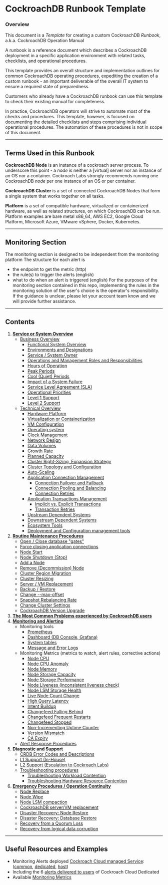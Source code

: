 
# CockroachDB Runbook Template


### Overview

This document is a _Template_ for creating a custom CockroachDB _Runbook_, a.k.a. CockroachDB Operation Manual

A runbook is a reference document which describes a CockroachDB deployment in a specific application environment with related tasks, checklists, and operational procedures.

This template provides an overall structure and implementation outlines for common CockroachDB operating procedures, expediting the creation of a custom runbook - an important deliverable of the overall IT system to ensure a required state of preparedness.

Customers who already have a CockroachDB runbook can use this template to check their existing manual for completeness.

In practice, CockroachDB operators will strive to automate most of the checks and procedures. This template, however, is focused on documenting the detailed checklists and steps comprising individual operational procedures. The automation of these procedures is not in scope of this document.



---

## Terms Used in this Runbook

**CockroachDB Node**  is an instance of a cockroach server process. To underscore this point - a *node* is neither a [virtual] server nor an instance of an OS nor a container. Cockroach Labs strongly recommends running one CockroachDB *node* per one instance of an OS or per container.

**CockroachDB Cluster**  is a set of connected CockroachDB Nodes that form a single system that works together on all tasks.

**Platform**  is a set of compatible hardware, virtualized or containerized hardware, as well as related structures, on which CockroachDB can be run. Platform examples are bare metal x86\_64, AWS EC2, Google Cloud Platform, Microsoft Azure, VMware vSphere, Docker, Kubernetes.

---

## Monitoring Section

The monitoring section is designed to be independent from the monitoring platform The structure for each alert is
 - the endpoint to get the metric (http)
 - the rule(s) to trigger the alerts (english)
 - what to do when an alert is triggered (english)
For the purposes of the monitoring section contained in this repo, implementing the rules in the monitoring solution of the user's choice is the operator's responsibility. If the guidance is unclear, please let your account team know and we will provide further assistance. 

---

## Contents

1. **[Service or System Overview](system-overview/_under-construction_.md)**
    * [Business Overview](system-overview/_under-construction_.md)
        * [Functional System Overview](system-overview/_under-construction_.md)
        * [Environments and Designations](system-overview/environments-designations.md)
        * [Service / System Owner](system-overview/_under-construction_.md)
        * [Operations and Management Roles and Responsibilities](system-overview/_under-construction_.md)
        * [Hours of Operation](system-overview/_under-construction_.md)
        * [Peak Periods](system-overview/_under-construction_.md)
        * [Cool (Quiet) Periods](system-overview/_under-construction_.md)
        * [Impact of a System Failure](system-overview/_under-construction_.md)
        * [Service Level Agreement (SLA)](system-overview/_under-construction_.md)
        * [Operational Priorities](system-overview/_under-construction_.md)
        * [Level 1 Support](system-overview/support-level-1.md)
        * [Level 2 Support](system-overview/support-level-2.md)
    * [Technical Overview](system-overview/_under-construction_.md)
        * [Hardware Platform](system-overview/_under-construction_.md)
        * [Virtualization or Containerization](system-overview/_under-construction_.md)
        * [VM Configuration](system-overview/vm-spec.md)
        * [Operating system](system-overview/_under-construction_.md)
        * [Clock Management](system-overview/_under-construction_.md)
        * [Network Design](system-overview/_under-construction_.md)
        * [Data Volumes](system-overview/_under-construction_.md)
        * [Growth Rate](system-overview/_under-construction_.md)
        * [Planned Capacity](system-overview/_under-construction_.md)
        * [Cluster Right-Sizing, Expansion Strategy](system-overview/_under-construction_.md)
        * [Cluster Topology and Configuration](system-overview/_under-construction_.md)
        * [Auto-Scaling](system-overview/_under-construction_.md)
        * [Application Connection Management](system-overview/_under-construction_.md)
          * [Connection Failover and Failback](system-overview/connection-management.md)
          * [Connection Pooling and Balancing](system-overview/connection-management.md)
          * [Connection Retries](system-overview/_under-construction_.md)
        * [Application Transactions Management](system-overview/_under-construction_.md)
          * [Implicit vs. Explicit Transactions](system-overview/tech-overview-trsansaction-implicit-explicit.md)
          * [Transaction Retries](system-overview/tech-overview-trsansaction-retires.md)
        * [Upstream Dependent Systems](system-overview/system-upstream.md)
        * [Downstream Dependent Systems](system-overview/system-downstream.md)
        * [Ecosystem Tools](system-overview/_under-construction_.md)
        * [Deployment and Configuration management tools](system-overview/config-management-tools.md)
1. **[Routine Maintenance Procedures](routine-maintenance/_under-construction_.md)**
    * [Open / Close database &quot;gates&quot;](routine-maintenance/_under-construction_.md)
    * [Force closing application connections](routine-maintenance/_under-construction_.md)
    * [Node Start](routine-maintenance/node-start.md)
    * [Node Shutdown (Stop)](routine-maintenance/node-shutdown.md)
    * [Add a Node](routine-maintenance/node-add.md)
    * [Remove (Decommission) Node ](routine-maintenance/node-remove.md)
    * [Cluster Region Migration](routine-maintenance/cluster-region-migrate.md)
    * [Cluster Resizing](routine-maintenance/cluster-resizing.md)
    * [Server / VM Replacement](routine-maintenance/_under-construction_.md)
    * [Backup / Restore](routine-maintenance/backup-restore)
    * [Change --max-offset](routine-maintenance/change-max-offset.md)
    * [Snapshot Rebalancing Rate](routine-maintenance/change-rebalancing-rate.md)
    * [Change Cluster Settings](routine-maintenance/change-cluster-setting.md)
    * [CockroachDB Version Upgrade](routine-maintenance/upgrade-cockroach.md)
1. **[The Most Common Problems experienced by CockroachDB users](most-common-problems/README.md)**
1. **[Monitoring and Alerting](monitoring-alerts/_under-construction_.md)**
    * Monitoring tools
        * [Prometheus](monitoring-alerts/monitoring-prometheus.md)
        * [Dashboard (DB Console, Grafana)](monitoring-alerts/monitoring-dashboard.md)
        * [System tables](monitoring-alerts/monitoring-sys-tables.md)
        * [Message and Error Logs](monitoring-alerts/monitoring-logs.md)
    * Monitoring Metrics
        (metrics to watch, alert rules, corrective actions)
        * [Node CPU](monitoring-alerts/alert-node-cpu.md)
        * [Node CPU Anomaly](monitoring-alerts/alert-node-cpu-anomaly.md)
        * [Node Memory](monitoring-alerts/alert-node-memory.md)
        * [Node Storage Capacity](monitoring-alerts/alert-node-storage-capacity.md)
        * [Node Storage Performance](monitoring-alerts/alert-node-storage-perf.md)
        * [Node Liveness (inconsistent liveness check)](monitoring-alerts/alert-node-liveness.md)
        * [Node LSM Storage Health](monitoring-alerts/alert-lsm-health.md)
        * [Live Node Count Change](monitoring-alerts/alert-node-count.md)
        * [High Query Latency](monitoring-alerts/_under-construction_.md)
        * [Intent Buildup](monitoring-alerts/alert-intent-buildup.md)
        * [Changefeed Falling Behind](monitoring-alerts/alert-cdc-behind.md)
        * [Changefeed Frequent Restarts](monitoring-alerts/alert-cdc-restarts.md)
        * [Changefeed Stopped](monitoring-alerts/alert-cdc-stopped.md)
        * [Non-Incrementing Uptime Counter](monitoring-alerts/alert-non-incrementing-uptime.md)
        * [Version Mismatch](monitoring-alerts/alert-version-mismatch.md)
        * [CA Expiry](monitoring-alerts/_under-construction_.md)
    * [Alert Response Procedures](monitoring-alerts/_under-construction_.md)
1. **[Diagnostic and Support](monitoring-alerts/_under-construction_.md)**
    * [CRDB Error Codes and Descriptions](diagnostic-support/errors-codes.md)
    * [L1 Support (In-House)](diagnostic-support/support-l1.md)
    * [L2 Support (Escalation to Cockroach Labs)](support-l2.md)
    * [Troubleshooting procedures](diagnostic-support/troubleshooting.md)
      * [Troubleshooting Workload Contention](diagnostic-support/troubleshooting-sql-contention.md)
      * [Troubleshooting Hardware Resource Contention](diagnostic-support/troubleshooting-hardware-contention.md)
1. **[Emergency Procedures / Operation Continuity](emergency-procedures/_under-construction_.md)**
    * [Node Replace](emergency-procedures/node-replace.md)
    * [Node Wipe](emergency-procedures/node-wipe.md)
    * [Node LSM compaction](emergency-procedures/lsm-compact.md)
    * [CockroachDB server/VM replacement](emergency-procedures/server-vm-replacement.md)
    * [Disaster Recovery: Node Restore](emergency-procedures/_under-construction_.md)
    * [Disaster Recovery: Database Restore](emergency-procedures/_under-construction_.md)
    * [Recovery from a Quorum Loss](emergency-procedures/_under-construction_.md)
    * [Recovery from logical data corruption](emergency-procedures/corruption-logical.md)



---

## Useful Resources and Examples

- Monitoring Alerts deployed [Cockroach Cloud managed Service](https://github.com/cockroachlabs/managed-service/tree/master/pkg/monitoring/prometheus/assets):  ([common](https://github.com/cockroachlabs/managed-service/tree/master/pkg/monitoring/prometheus/assets/common), [dedicated](https://github.com/cockroachlabs/managed-service/tree/master/pkg/monitoring/prometheus/assets/dedicated), [host](https://github.com/cockroachlabs/managed-service/tree/master/pkg/monitoring/prometheus/assets/host))
- Including the 6 [alerts delivered to users](https://github.com/cockroachlabs/managed-service/blob/master/pkg/monitoring/prometheus/assets/dedicated/alerts.cockroach-customer.yml) of Cockroach Cloud Dedicated
- Available [Monitoring Metrics](https://www.cockroachlabs.com/docs/v21.1/ui-custom-chart-debug-page.html#available-metrics) 

